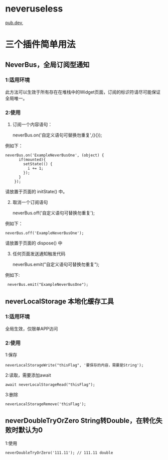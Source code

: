 # neveruseless

[pub.dev](https://pub.flutter-io.cn/packages?q=neveruseless),

# 三个插件简单用法

## NeverBus，全局订阅型通知

### 1:适用环境

此方法可以生效于所有存在在堆栈中的Widget页面，订阅的标识符请尽可能保证全局唯一。

### 2:使用

1. 订阅一个内容语句：


    neverBus.on('自定义语句可替换勿重复',(){});
    
    
例如下：

    neverBus.on('ExampleNeverBusOne', (object) {
          if(mounted){
            setState(() {
              i += 1;
            });
          }
        });


请放置于页面的   initState()  中。


2. 取消一个订阅语句


    neverBus.off('自定义语句可替换勿重复'); 
    
    
 例如下：
 
    neverBus.off('ExampleNeverBusOne');

    
 请放置于页面的 dispose()  中
 
 
 3. 任何页面发送通知触发代码
 
 
    neverBus.emit("自定义语句可替换勿重复");
    
 例如下:

     neverBus.emit("ExampleNeverBusOne");

 ## neverLocalStorage 本地化缓存工具
 
 
### 1:适用环境

全局生效，仅限单APP访问

### 2:使用

1:保存

    neverLocalStorageWrite("thisFlag", '要保存的内容，需要是String');
    
2:读取，需要添加await

    await neverLocalStorageRead("thisFlag");
    
3:删除

    neverLocalStorageRemove('thisFlag');
    
    
## neverDoubleTryOrZero String转Double，在转化失败时默认为0

1:使用

    neverDoubleTryOrZero('111.11'); // 111.11 double